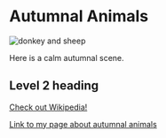 # Autumnal Animals

![donkey and sheep](https://upload.wikimedia.org/wikipedia/commons/thumb/0/0e/Sheep_%28Ovis_aries%29_and_Donkey_%28Equus_africanus_asinus%29_-_FrogHollow_Farm_Sanctuary_2019-10-26.jpg/512px-Sheep_%28Ovis_aries%29_and_Donkey_%28Equus_africanus_asinus%29_-_FrogHollow_Farm_Sanctuary_2019-10-26.jpg)

Here is a calm autumnal scene.

## Level 2 heading

[Check out Wikipedia!](https://wikipedia.org/)

[Link to my page about autumnal animals](animals/)
